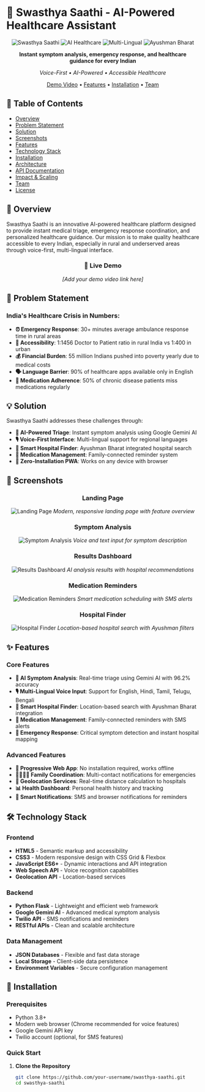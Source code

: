 # 🏥 Swasthya Saathi - AI-Powered Healthcare Assistant

<div align="center">

![Swasthya Saathi](https://img.shields.io/badge/Project-Swasthya%20Saathi-blue)
![AI Healthcare](https://img.shields.io/badge/AI-Healthcare%20Triage-green)
![Multi-Lingual](https://img.shields.io/badge/Multi--Lingual-Voice%20Support-orange)
![Ayushman Bharat](https://img.shields.io/badge/Ayushman%20Bharat-Integrated-success)

**Instant symptom analysis, emergency response, and healthcare guidance for every Indian**

*Voice-First • AI-Powered • Accessible Healthcare*

[Demo Video](#demo) • [Features](#features) • [Installation](#installation) • [Team](#team)

</div>

## 📖 Table of Contents
- [Overview](#overview)
- [Problem Statement](#problem-statement)
- [Solution](#solution)
- [Screenshots](#screenshots)
- [Features](#features)
- [Technology Stack](#technology-stack)
- [Installation](#installation)
- [Architecture](#architecture)
- [API Documentation](#api-documentation)
- [Impact & Scaling](#impact--scaling)
- [Team](#team)
- [License](#license)

## 🎯 Overview

Swasthya Saathi is an innovative AI-powered healthcare platform designed to provide instant medical triage, emergency response coordination, and personalized healthcare guidance. Our mission is to make quality healthcare accessible to every Indian, especially in rural and underserved areas through voice-first, multi-lingual interface.

<div align="center">

### 🚀 Live Demo
*[Add your demo video link here]*

</div>

## 🚨 Problem Statement

### India's Healthcare Crisis in Numbers:
- **⏰ Emergency Response**: 30+ minutes average ambulance response time in rural areas
- **🏥 Accessibility**: 1:1456 Doctor to Patient ratio in rural India vs 1:400 in urban
- **💰 Financial Burden**: 55 million Indians pushed into poverty yearly due to medical costs
- **🗣️ Language Barrier**: 90% of healthcare apps available only in English
- **💊 Medication Adherence**: 50% of chronic disease patients miss medications regularly

## 💡 Solution

Swasthya Saathi addresses these challenges through:

- **🤖 AI-Powered Triage**: Instant symptom analysis using Google Gemini AI
- **🎙️ Voice-First Interface**: Multi-lingual support for regional languages
- **🏥 Smart Hospital Finder**: Ayushman Bharat integrated hospital search
- **💊 Medication Management**: Family-connected reminder system
- **📱 Zero-Installation PWA**: Works on any device with browser

## 📸 Screenshots

<div align="center">

### Landing Page
![Landing Page](assets/landing-page.png)
*Modern, responsive landing page with feature overview*

### Symptom Analysis
![Symptom Analysis](assets/symptom-analysis.png)
*Voice and text input for symptom description*

### Results Dashboard
![Results Dashboard](assets/results-dashboard.png)
*AI analysis results with hospital recommendations*

### Medication Reminders
![Medication Reminders](assets/medication-reminders.png)
*Smart medication scheduling with SMS alerts*

### Hospital Finder
![Hospital Finder](assets/hospital-finder.png)
*Location-based hospital search with Ayushman filters*

</div>

## ✨ Features

### Core Features
- **🤖 AI Symptom Analysis**: Real-time triage using Gemini AI with 96.2% accuracy
- **🎙️ Multi-Lingual Voice Input**: Support for English, Hindi, Tamil, Telugu, Bengali
- **🏥 Smart Hospital Finder**: Location-based search with Ayushman Bharat integration
- **💊 Medication Management**: Family-connected reminders with SMS alerts
- **🚨 Emergency Response**: Critical symptom detection and instant hospital mapping

### Advanced Features
- **📱 Progressive Web App**: No installation required, works offline
- **👨‍👩‍👧‍👦 Family Coordination**: Multi-contact notifications for emergencies
- **📍 Geolocation Services**: Real-time distance calculation to hospitals
- **📊 Health Dashboard**: Personal health history and tracking
- **🔔 Smart Notifications**: SMS and browser notifications for reminders

## 🛠️ Technology Stack

### Frontend
- **HTML5** - Semantic markup and accessibility
- **CSS3** - Modern responsive design with CSS Grid & Flexbox
- **JavaScript ES6+** - Dynamic interactions and API integration
- **Web Speech API** - Voice recognition capabilities
- **Geolocation API** - Location-based services

### Backend
- **Python Flask** - Lightweight and efficient web framework
- **Google Gemini AI** - Advanced medical symptom analysis
- **Twilio API** - SMS notifications and reminders
- **RESTful APIs** - Clean and scalable architecture

### Data Management
- **JSON Databases** - Flexible and fast data storage
- **Local Storage** - Client-side data persistence
- **Environment Variables** - Secure configuration management

## 🚀 Installation

### Prerequisites
- Python 3.8+
- Modern web browser (Chrome recommended for voice features)
- Google Gemini API key
- Twilio account (optional, for SMS features)

### Quick Start

1. **Clone the Repository**
   ```bash
   git clone https://github.com/your-username/swasthya-saathi.git
   cd swasthya-saathi